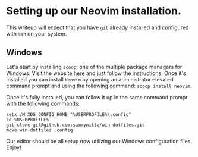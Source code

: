 
# Setting up our Neovim installation.
This writeup will expect that you have `git` already installed and configured with `ssh` on your system.

## Windows
Let's start by installing `scoop`; one of the multiple package managers for Windows. Visit the website [here](https://scoop.sh) and just follow the instructions. Once it's installed you can install `Neovim` by opening an administrator elevated command prompt and using the following command: `scoop install neovim`.

Once it's fully installed, you can follow it up in the same command prompt with the following commands:
```batch
setx /M XDG_CONFIG_HOME "%USERPROFILE%\.config"
cd %USERPROFILE%
git clone git@github.com:sammynilla/win-dotfiles.git
move win-dotfiles .config
```

Our editor should be all setup now utilizing our Windows configuration files. Enjoy!

